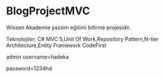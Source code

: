 # BlogProjectMVC


Wissen Akademie yazılım eğitimi bitirme projesidir.

Teknolojiler: C# MVC 5,Unit Of Work,Repository Pattern,N-tier Architecture,Entity Framework CodeFirst

admin username=hadeka

password=1234hd
